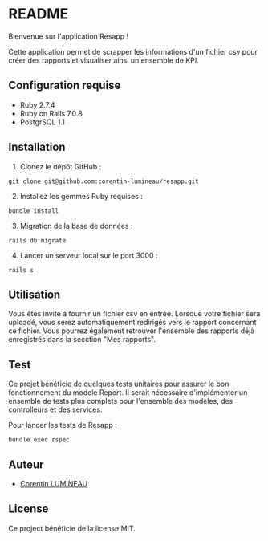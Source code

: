 # README

Bienvenue sur l'application Resapp !

Cette application permet de scrapper les informations d'un fichier csv pour créer des rapports et visualiser ainsi un ensemble de KPI.

## Configuration requise

- Ruby 2.7.4
- Ruby on Rails 7.0.8
- PostgrSQL 1.1

## Installation

1. Clonez le dépôt GitHub :

```
git clone git@github.com:corentin-lumineau/resapp.git
```

2. Installez les gemmes Ruby requises :

```
bundle install
```

3. Migration de la base de données :

```
rails db:migrate
```

4. Lancer un serveur local sur le port 3000 :

```
rails s
```

## Utilisation

Vous êtes invité à fournir un fichier csv en entrée. Lorsque votre fichier sera uploadé, vous serez automatiquement redirigés vers le rapport concernant ce fichier.
Vous pourrez également retrouver l'ensemble des rapports déjà enregistrés dans la secction "Mes rapports".

## Test

Ce projet bénéficie de quelques tests unitaires pour assurer le bon fonctionnement du modele Report.
Il serait nécessaire d'implémenter un ensemble de tests plus complets pour l'ensemble des modèles, des controlleurs et des services.

Pour lancer les tests de Resapp :

```
bundle exec rspec
```

## Auteur

- [Corentin LUMINEAU](https://github.com/corentin-lumineau/)

## License

Ce project bénéficie de la license MIT.
